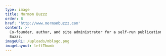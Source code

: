 ```yaml
---
type: image
title: Mormon Buzzz
order: 8
href: 'http://www.mormonbuzzz.com'
content: >-
  Co-founder, author, and site administrator for a self-run publication, Mormon
  Buzzz.
imageURL: /uploads/mblogo.png
imageLayout: leftThumb
---
```


